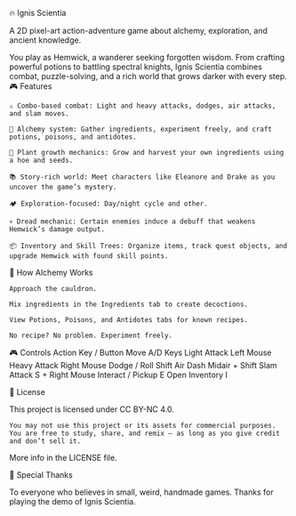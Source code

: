 🔥 Ignis Scientia

A 2D pixel-art action-adventure game about alchemy, exploration, and ancient knowledge.

You play as Hemwick, a wanderer seeking forgotten wisdom. From crafting powerful potions to battling spectral knights, Ignis Scientia combines combat, puzzle-solving, and a rich world that grows darker with every step.
🎮 Features

    ⚔️ Combo-based combat: Light and heavy attacks, dodges, air attacks, and slam moves.

    🧪 Alchemy system: Gather ingredients, experiment freely, and craft potions, poisons, and antidotes.

    🌱 Plant growth mechanics: Grow and harvest your own ingredients using a hoe and seeds.

    📚 Story-rich world: Meet characters like Eleanore and Drake as you uncover the game’s mystery.

    🏕️ Exploration-focused: Day/night cycle and other.

    💀 Dread mechanic: Certain enemies induce a debuff that weakens Hemwick’s damage output.

    📦 Inventory and Skill Trees: Organize items, track quest objects, and upgrade Hemwick with found skill points.

🧪 How Alchemy Works

    Approach the cauldron.

    Mix ingredients in the Ingredients tab to create decoctions.

    View Potions, Poisons, and Antidotes tabs for known recipes.

    No recipe? No problem. Experiment freely.

🎮 Controls
Action	Key / Button
Move	A/D Keys
Light Attack	Left Mouse
Heavy Attack	Right Mouse
Dodge / Roll	Shift
Air Dash	Midair + Shift
Slam Attack	S + Right Mouse
Interact / Pickup	E
Open Inventory	I

🚫 License

This project is licensed under CC BY-NC 4.0.

    You may not use this project or its assets for commercial purposes.
    You are free to study, share, and remix — as long as you give credit and don’t sell it.

More info in the LICENSE file.

🙏 Special Thanks

To everyone who believes in small, weird, handmade games.
Thanks for playing the demo of Ignis Scientia.
